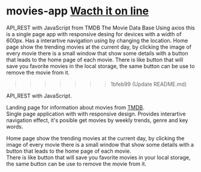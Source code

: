 # movies-app  [Wacth it on line](https://alias009.github.io/movies-app/)
API_REST with JavaScript from TMDB The Movie Data Base
Using axios  this is a single page app with responsive desing for  devices with a width of 600px. Has a interartive navigation using by changing the location.
Home page show the trending movies at the current day, by clicking the image of every movie there is a small window that show some details with a button that leads to the home page of each movie.
There is  like button that will save you favorite movies in the local storage, the same button  can be use to remove the movie from it.
>>>>>>> 1bfeb99 (Update README.md)

API_REST with JavaScript. <br>

Landing page for information about movies from [TMDB](https://www.themoviedb.org/). <br>
Single page application with with responsive design. Provides interartive navigation effect, it's posible get movies by weekly trends, genre and key words.<br>

Home page show the trending movies at the current day, by clicking the image of every movie there is a small window that show some details with a button that leads to the home page of each movie.<br>
There is  like button that will save you favorite movies in your local storage, the same button  can be use to remove the movie from it.

